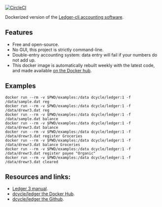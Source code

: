 [![CircleCI](https://circleci.com/gh/dcycle/docker-ledger.svg?style=svg)](https://circleci.com/gh/dcycle/docker-ledger)

Dockerized version of the [Ledger-cli accounting software](https://github.com/ledger/ledger).

Features
-----

* Free and open-source.
* No GUI, this project is strictly command-line.
* Double-entry accounting system: data entry will fail if your numbers do not add up.
* This docker image is automatically rebuilt weekly with the latest code, and made available [on the Docker hub](https://hub.docker.com/r/dcycle/ledger/).

Examples
-----

    docker run --rm -v $PWD/examples:/data dcycle/ledger:1 -f /data/sample.dat reg
    docker run --rm -v $PWD/examples:/data dcycle/ledger:1 -f /data/drewr3.dat reg
    docker run --rm -v $PWD/examples:/data dcycle/ledger:1 -f /data/sample.dat balance
    docker run --rm -v $PWD/examples:/data dcycle/ledger:1 -f /data/drewr3.dat balance
    docker run --rm -v $PWD/examples:/data dcycle/ledger:1 -f /data/drewr3.dat register Groceries
    docker run --rm -v $PWD/examples:/data dcycle/ledger:1 -f /data/drewr3.dat balance Groceries
    docker run --rm -v $PWD/examples:/data dcycle/ledger:1 -f /data/drewr3.dat register payee "Organic"
    docker run --rm -v $PWD/examples:/data dcycle/ledger:1 -f /data/drewr3.dat cleared

Resources and links:
-----

* [Ledger 3 manual](https://www.ledger-cli.org/3.0/doc/ledger3.html).
* [dcycle/ledger the Docker Hub](https://hub.docker.com/r/dcycle/ledger/).
* [dcycle/ledger the Github](https://github.com/dcycle/docker-ledger/).
